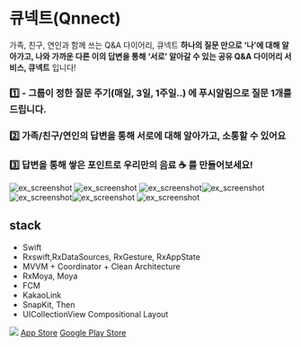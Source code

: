 # 큐넥트(Qnnect)
가족, 친구, 연인과 함께 쓰는 Q&A 다이어리, 큐넥트
 **하나의 질문 만으로 ‘나’에 대해 알아가고, 나와 가까운 다른 이의 답변을 통해 ‘서로’ 알아갈 수 있는 공유 Q&A 다이어리 서비스, 큐넥트** 입니다!

### 1️⃣ -   그룹이 정한 질문 주기(매일, 3일, 1주일..) 에 **푸시알림으로 질문 1개를** 드립니다.

### 2️⃣ 가족/친구/연인의 답변을 통해 서로에 대해 알아가고, 소통할 수 있어요

### 3️⃣ 답변을 통해 쌓은 포인트로 우리만의 음료 ☕️ 를 만들어보세요!
![ex_screenshot](./img/screenshot1.png) ![ex_screenshot](./img/screenshot2.png)
![ex_screenshot](./img/screenshot3.png)![ex_screenshot](./img/screenshot4.png)
![ex_screenshot](./img/screenshot5.png)![ex_screenshot](./img/screenshot6.png)
![ex_screenshot](./img/screenshot7.png)


## stack
-   Swift
-   Rxswift,RxDataSources, RxGesture, RxAppState
-   MVVM + Coordinator + Clean Architecture
-   RxMoya, Moya
-   FCM
-   KakaoLink
-   SnapKit, Then
-   UICollectionView Compositional Layout



![](https://img.shields.io/badge/version-1.0.2-brightgreen)
[App Store](https://apps.apple.com/kr/app/%ED%81%90%EB%84%A5%ED%8A%B8-qnnect/id1615729809)
[Google Play Store](https://play.google.com/store/apps/details?id=com.iame.qnnect.android)

